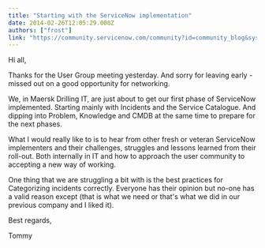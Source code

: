 ```yaml
---
title: "Starting with the ServiceNow implementation"
date: 2014-02-26T12:05:29.000Z
authors: ["frost"]
link: "https://community.servicenow.com/community?id=community_blog&sys_id=625da629dbd0dbc01dcaf3231f9619d4"
---
```

<p>Hi all, </p><p></p><p></p><p>Thanks for the User Group meeting yesterday. And sorry for leaving early - missed out on a good opportunity for networking. </p><p></p><p>We, in Maersk Drilling IT, are just about to get our first phase of ServiceNow implemented. Starting mainly with Incidents and the Service Catalogue. And dipping into Problem, Knowledge and CMDB at the same time to prepare for the next phases. </p><p></p><p>What I would really like to is to hear from other fresh or veteran ServiceNow implementers and their challenges, struggles and lessons learned from their roll-out. Both internally in IT and how to approach the user community to accepting a new way of working. </p><p></p><p>One thing that we are struggling a bit with is the best practices for Categorizing incidents correctly. Everyone has their opinion but no-one has a valid reason except (that is what we need or that's what we did in our previous company and I liked it).</p><p></p><p></p><p>Best regards,</p><p>Tommy</p>